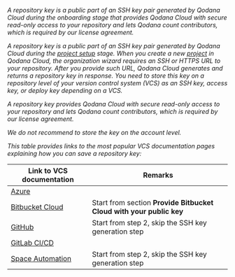 [//]: # (title: Connect Qodana to your repository)

<var name="github" value="https://docs.github.com/en/authentication/connecting-to-github-with-ssh/managing-deploy-keys#set-up-deploy-keys"/>
<var name="gitlab" value="https://docs.gitlab.com/ee/user/project/deploy_keys/#create-a-project-deploy-key"/>
<var name="space" value="https://www.jetbrains.com/help/space/git-keys-and-passwords.html#ssh-key"/>
<var name="azure" value="https://learn.microsoft.com/en-us/azure/devops/repos/git/use-ssh-keys-to-authenticate?view=azure-devops#step-2-add-the-public-key-to-azure-devops"/>
<var name="bitbucket" value="https://support.atlassian.com/bitbucket-cloud/docs/set-up-repository-access-keys-on-linux/"/>

<link-summary>A repository key is a public part of an SSH key pair generated by Qodana Cloud during the 
onboarding stage that provides Qodana Cloud with secure read-only access to your repository and lets Qodana count 
contributors, which is required by our license agreement. </link-summary>

A repository key is a public part of an SSH key pair generated by Qodana Cloud during the 
[project setup](set-up-your-project.md) stage. When you create a new [project](cloud-projects.topic) in Qodana Cloud,
the organization wizard requires an SSH or HTTPS URL to your repository. After you provide such URL, Qodana Cloud generates 
and returns a repository key in response. You need to store this key on a repository level of your
version control system (VCS) as an SSH key, access key, or deploy key depending on a VCS. 

A repository key provides Qodana Cloud with secure read-only access to your repository and lets Qodana count contributors, 
which is required by our license agreement. 

<warning>We do not recommend to store the key on the account level.</warning>

This table provides links to the most popular VCS documentation pages explaining how you can save a repository 
key:

| Link to VCS documentation      | Remarks                                                             |
|--------------------------------|---------------------------------------------------------------------|
| [Azure](%azure%)               |                                                                     |
| [Bitbucket Cloud](%bitbucket%) | Start from section **Provide Bitbucket Cloud with your public key** |
| [GitHub](%github%)             | Start from step 2, skip the SSH key generation step                 |
| [GitLab CI/CD](%gitlab%)       |                                                                     |
| [Space Automation](%space%)    | Start from step 2, skip the SSH key generation step                 |




